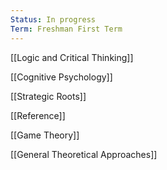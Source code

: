 ```yaml
---
Status: In progress
Term: Freshman First Term
---
```

[[Logic and Critical Thinking]]

[[Cognitive Psychology]]

[[Strategic Roots]]

[[Reference]]

[[Game Theory]]

[[General Theoretical Approaches]]